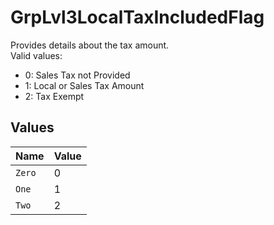 # GrpLvl3LocalTaxIncludedFlag

Provides details about the tax amount.<br>
Valid values:<br>
<ul>
  <li>0: Sales Tax not Provided</li>
  <li>1: Local or Sales Tax Amount</li>
  <li>2: Tax Exempt</li>
</ul>



## Values

| Name   | Value  |
| ------ | ------ |
| `Zero` | 0      |
| `One`  | 1      |
| `Two`  | 2      |